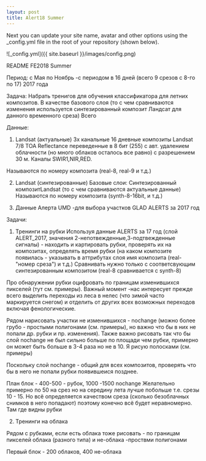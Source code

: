 ```yaml
---
layout: post
title: Alert18 Summer
---
```


Next you can update your site name, avatar and other options using the _config.yml file in the root of your repository (shown below).

![_config.yml]({{ site.baseurl }}/images/config.png)

README FE2018 Summer

Период:
с Мая по Ноябрь -с периодом в 16 дней (всего 9 срезов c 8-го по 17) 2017 года

Задача:
Набрать тренигов для обучения классификатора для летних композитов.
В качестве базового слоя (то с чем сравниваются изменения используется синтезированный композит Ландсат для данного временного среза)
Всего 

Данные:
1. Landsat (актуальные)
3х канальные 16 дневные композиты Landsat 7/8 TOA Reflectance переведенные в 8 бит (255) с авт. удалением облачности (но много облаков осталось все равно) с разрешением 30 м. 
Каналы SWIR1,NIR,RED.

Называются по номеру композита (real-8, real-9 и т.д.)


2. Landsat (синтезированные)
Базовые слои: Синтезированный композитLandsat (то с чем сравниваются актуальные данные)
Называются по номеру композита (synth-8-16bit, и т.д.)

3. Данные Алерта UMD -для выбора участков
GLAD ALERTS за 2017 год


Задачи:

1. Тренинги на рубки
Используя данные ALERTS за 17 год (слой ALERT_2017, значения 2-непотвежденные,3-подтвежденные сигналы)  - находить и картировать рубки, 
проверять их на композитах, определять время рубки (на каком композите появилась - указывать в аттрибутах слоя имя композита (real-"номер среза")  и т.д.)
Сравнивать нужно только с соответсвующим синтезированным композитом (real-8 сравнивается с synth-8)

Про обнаружении рубки оцифровать по границам изменившихся пикселей (тут см. примеры). Важный момент -нас интересует прежде всего выделить переходы из леса в нелес (что зимой часто маркируется снегом) и 
отделить от других всех возможных переходов включая фенологические. 

Рядом нарисовать участки не изменившихся - nochange (можно более грубо - простыми полигонами (см. примеры), но важно что бы в них не попали др. рубки и пр. изменения). 
Также важно рисовать так что бы слой nochange не был сильно больше по площади чем рубки, примерно он может быть больше в 3-4 раза но не в 10.
Я рисую полосками (см. примеры)

Поскольку слой nochange - общий для всех композитов, проверять что бы в него не попали рубки появившеися позднее.

План блок - 400-500 - рубок, 1000 -1500 nochange
Желательно примерно по 50 на срез но на середину лета лучше побольше
т.е. срезы 10 - 15. Но всё определяется качеством среза (сколько безоблачных снимков в него попадают) поэтому конечно
всё будет неравномерно. Там где видны рубки


2.  Тренинги на облака

Рядом с рубками, если есть облака тоже рисовать - по границам пикселей облака (разного типа)
и не-облака -проствми полигонами

Первый блок - 200 облаков, 400 не-облака



